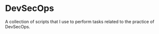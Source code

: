 # DevSecOps
A collection of scripts that I use to perform tasks related to the practice of DevSecOps.
